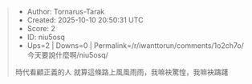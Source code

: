 > - Author: Tornarus-Tarak
> - Created: 2025-10-10 20:50:31 UTC
> - Score: 2
> - ID: niu5osq
> - Ups=2 | Downs=0 | Permalink=/r/iwanttorun/comments/1o2ch7o/今天要說什麼啊/niu5osq/
>
> 時代看顧正義的人
> 就算這條路上風風雨雨，我嘛袂驚惶，我嘛袂躊躇
